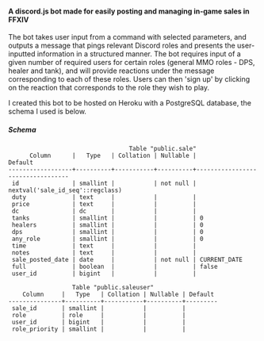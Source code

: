 #### A discord.js bot made for easily posting and managing in-game sales in FFXIV

The bot takes user input from a command with selected parameters, and outputs a message that pings relevant Discord roles and presents the user-inputted information in a structured manner. The bot requires input of a given number of required users for certain roles (general MMO roles - DPS, healer and tank), and will provide reactions under the message corresponding to each of these roles. Users can then 'sign up' by clicking on the reaction that corresponds to the role they wish to play.

I created this bot to be hosted on Heroku with a PostgreSQL database, the schema I used is below.

##### Schema
```
                                  Table "public.sale"
      Column      |   Type   | Collation | Nullable |             Default
------------------+----------+-----------+----------+----------------------------------
 id               | smallint |           | not null | nextval('sale_id_seq'::regclass)
 duty             | text     |           |          |
 price            | text     |           |          |
 dc               | dc       |           |          |
 tanks            | smallint |           |          | 0
 healers          | smallint |           |          | 0
 dps              | smallint |           |          | 0
 any_role         | smallint |           |          | 0
 time             | text     |           |          |
 notes            | text     |           |          |
 sale_posted_date | date     |           | not null | CURRENT_DATE
 full             | boolean  |           |          | false
 user_id          | bigint   |           |          |

                  Table "public.saleuser"
    Column     |   Type   | Collation | Nullable | Default
---------------+----------+-----------+----------+---------
 sale_id       | smallint |           |          |
 role          | role     |           |          |
 user_id       | bigint   |           |          |
 role_priority | smallint |           |          |
```